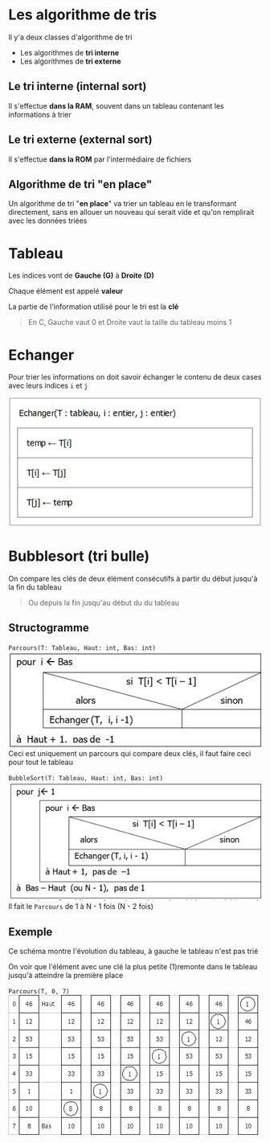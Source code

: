 # Les algorithme de tris
Il y'a deux classes d'algorithme de tri
- Les algorithmes de **tri interne**
- Les algorithmes de **tri externe**

## Le tri interne (internal sort)
Il s'effectue **dans la RAM**, souvent dans un tableau contenant les informations à trier

## Le tri externe (external sort)
Il s'effectue **dans la ROM** par l'intermédiaire de fichiers

## Algorithme de tri "en place"
Un algorithme de tri "**en place**" va trier un tableau en le transformant directement, sans en allouer un nouveau qui serait vide et qu'on remplirait avec les données triées

# Tableau
Les indices vont de **Gauche (G)** à **Droite (D)**

Chaque élément est appelé **valeur**

La partie de l'information utilisé pour le tri est la **clé**

> En C, Gauche vaut 0 et Droite vaut la taille du tableau moins 1

# Echanger
Pour trier les informations on doit savoir échanger le contenu de deux cases avec leurs indices `i` et `j`

![](images/swap.png)

# Bubblesort (tri bulle)

On compare les clés de deux élément consécutifs à partir du début jusqu'à la fin du tableau

> Ou depuis la fin jusqu'au début du du tableau

## Structogramme

`Parcours(T: Tableau, Haut: int, Bas: int)`  
![](images/bubble_sort2.png)  
Ceci est uniquement un parcours qui compare deux clés, il faut faire ceci pour tout le tableau

`BubbleSort(T: Tableau, Haut: int, Bas: int)`  
![](images/bubble_sort3.png)  
Il fait le `Parcours` de 1 à N - 1 fois (N - 2 fois)

## Exemple
Ce schéma montre l'évolution du tableau, à gauche le tableau n'est pas trié

On voir que l'élément avec une clé la plus petite (1)remonte dans le tableau jusqu'à atteindre la première place

`Parcours(T, 0, 7)`  
![](images/bubble_sort1.png)
